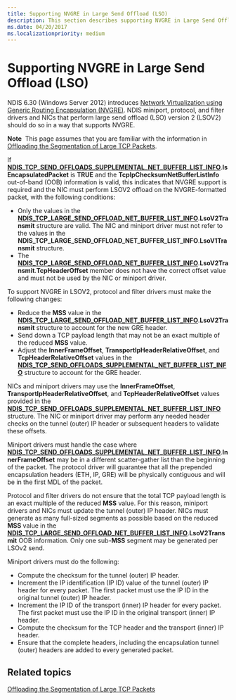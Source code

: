 ```yaml
---
title: Supporting NVGRE in Large Send Offload (LSO)
description: This section describes supporting NVGRE in Large Send Offload (LSO)
ms.date: 04/20/2017
ms.localizationpriority: medium
---
```


# Supporting NVGRE in Large Send Offload (LSO)


NDIS 6.30 (Windows Server 2012) introduces [Network Virtualization using Generic Routing Encapsulation (NVGRE)](network-virtualization-using-generic-routing-encapsulation--nvgre--task-offload.md). NDIS miniport, protocol, and filter drivers and NICs that perform large send offload (LSO) version 2 (LSOV2) should do so in a way that supports NVGRE.

**Note**  This page assumes that you are familiar with the information in [Offloading the Segmentation of Large TCP Packets](offloading-the-segmentation-of-large-tcp-packets.md).

 

If [**NDIS\_TCP\_SEND\_OFFLOADS\_SUPPLEMENTAL\_NET\_BUFFER\_LIST\_INFO**](/windows-hardware/drivers/ddi/ndis/ns-ndis-_ndis_tcp_send_offloads_supplemental_net_buffer_list_info).**IsEncapsulatedPacket** is **TRUE** and the **TcpIpChecksumNetBufferListInfo** out-of-band (OOB) information is valid, this indicates that NVGRE support is required and the NIC must perform LSOV2 offload on the NVGRE-formatted packet, with the following conditions:

-   Only the values in the [**NDIS\_TCP\_LARGE\_SEND\_OFFLOAD\_NET\_BUFFER\_LIST\_INFO**](/windows-hardware/drivers/ddi/ndis/ns-ndis-_ndis_tcp_large_send_offload_net_buffer_list_info).**LsoV2Transmit** structure are valid. The NIC and miniport driver must not refer to the values in the **NDIS\_TCP\_LARGE\_SEND\_OFFLOAD\_NET\_BUFFER\_LIST\_INFO**.**LsoV1Transmit** structure.
-   The [**NDIS\_TCP\_LARGE\_SEND\_OFFLOAD\_NET\_BUFFER\_LIST\_INFO**](/windows-hardware/drivers/ddi/ndis/ns-ndis-_ndis_tcp_large_send_offload_net_buffer_list_info).**LsoV2Transmit**.**TcpHeaderOffset** member does not have the correct offset value and must not be used by the NIC or miniport driver.

To support NVGRE in LSOV2, protocol and filter drivers must make the following changes:

-   Reduce the **MSS** value in the [**NDIS\_TCP\_LARGE\_SEND\_OFFLOAD\_NET\_BUFFER\_LIST\_INFO**](/windows-hardware/drivers/ddi/ndis/ns-ndis-_ndis_tcp_large_send_offload_net_buffer_list_info).**LsoV2Transmit** structure to account for the new GRE header.
-   Send down a TCP payload length that may not be an exact multiple of the reduced **MSS** value.
-   Adjust the **InnerFrameOffset**, **TransportIpHeaderRelativeOffset**, and **TcpHeaderRelativeOffset** values in the [**NDIS\_TCP\_SEND\_OFFLOADS\_SUPPLEMENTAL\_NET\_BUFFER\_LIST\_INFO**](/windows-hardware/drivers/ddi/ndis/ns-ndis-_ndis_tcp_send_offloads_supplemental_net_buffer_list_info) structure to account for the GRE header.

NICs and miniport drivers may use the **InnerFrameOffset**, **TransportIpHeaderRelativeOffset**, and **TcpHeaderRelativeOffset** values provided in the [**NDIS\_TCP\_SEND\_OFFLOADS\_SUPPLEMENTAL\_NET\_BUFFER\_LIST\_INFO**](/windows-hardware/drivers/ddi/ndis/ns-ndis-_ndis_tcp_send_offloads_supplemental_net_buffer_list_info) structure. The NIC or miniport driver may perform any needed header checks on the tunnel (outer) IP header or subsequent headers to validate these offsets.

Miniport drivers must handle the case where [**NDIS\_TCP\_SEND\_OFFLOADS\_SUPPLEMENTAL\_NET\_BUFFER\_LIST\_INFO**](/windows-hardware/drivers/ddi/ndis/ns-ndis-_ndis_tcp_send_offloads_supplemental_net_buffer_list_info).**InnerFrameOffset** may be in a different scatter-gather list than the beginning of the packet. The protocol driver will guarantee that all the prepended encapsulation headers (ETH, IP, GRE) will be physically contiguous and will be in the first MDL of the packet.

Protocol and filter drivers do not ensure that the total TCP payload length is an exact multiple of the reduced **MSS** value. For this reason, miniport drivers and NICs must update the tunnel (outer) IP header. NICs must generate as many full-sized segments as possible based on the reduced **MSS** value in the [**NDIS\_TCP\_LARGE\_SEND\_OFFLOAD\_NET\_BUFFER\_LIST\_INFO**](/windows-hardware/drivers/ddi/ndis/ns-ndis-_ndis_tcp_large_send_offload_net_buffer_list_info).**LsoV2Transmit** OOB information. Only one sub-**MSS** segment may be generated per LSOv2 send.

Miniport drivers must do the following:

-   Compute the checksum for the tunnel (outer) IP header.
-   Increment the IP identification (IP ID) value of the tunnel (outer) IP header for every packet. The first packet must use the IP ID in the original tunnel (outer) IP header.
-   Increment the IP ID of the transport (inner) IP header for every packet. The first packet must use the IP ID in the original transport (inner) IP header.
-   Compute the checksum for the TCP header and the transport (inner) IP header.
-   Ensure that the complete headers, including the encapsulation tunnel (outer) headers are added to every generated packet.

## Related topics


[Offloading the Segmentation of Large TCP Packets](offloading-the-segmentation-of-large-tcp-packets.md)

 

